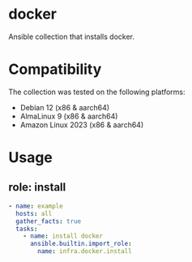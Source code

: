 # docker

Ansible collection that installs docker.


# Compatibility
The collection was tested on the following platforms:
- Debian 12 (x86 & aarch64)
- AlmaLinux 9 (x86 & aarch64)
- Amazon Linux 2023 (x86 & aarch64)


# Usage

## role: install
```yaml
- name: example
  hosts: all
  gather_facts: true
  tasks:
    - name: install docker
      ansible.builtin.import_role:
        name: infra.docker.install
```
